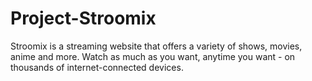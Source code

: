 # Project-Stroomix
Stroomix is a streaming website that offers a variety of shows, movies, anime and more. Watch as much as you want, anytime you want - on thousands of internet-connected devices.
